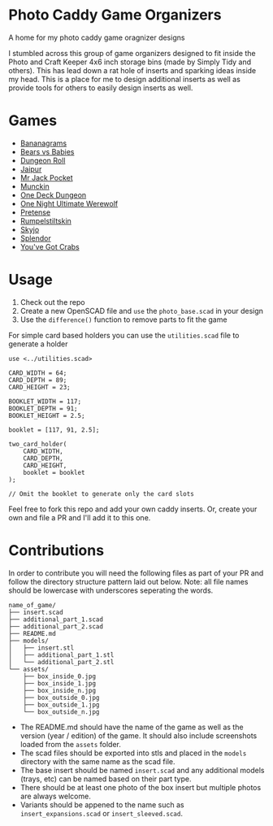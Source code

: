 # Photo Caddy Game Organizers
A home for my photo caddy game oragnizer designs

I stumbled across this group of game organizers designed to fit inside the Photo and Craft Keeper 4x6 inch storage bins (made by Simply Tidy and others).  This has lead down a rat hole of inserts and sparking ideas inside my head.  This is a place for me to design additional inserts as well as provide tools for others to easily design inserts as well.

# Games
- [Bananagrams](https://github.com/pcon/photo_caddy_game_organizers/tree/main/bananagrams)
- [Bears vs Babies](https://github.com/pcon/photo_caddy_game_organizers/tree/main/bears_vs_babies)
- [Dungeon Roll](https://github.com/pcon/photo_caddy_game_organizers/tree/main/dungeon_roll)
- [Jaipur](https://github.com/pcon/photo_caddy_game_organizers/tree/main/jaipur)
- [Mr Jack Pocket](https://github.com/pcon/photo_caddy_game_organizers/tree/main/mr_jack_pocket)
- [Munckin](https://github.com/pcon/photo_caddy_game_organizers/tree/main/munchkin)
- [One Deck Dungeon](https://github.com/pcon/photo_caddy_game_organizers/tree/main/one_deck_dungeon)
- [One Night Ultimate Werewolf](https://github.com/pcon/photo_caddy_game_organizers/tree/main/one_night_ultimate_werewolf)
- [Pretense](https://github.com/pcon/photo_caddy_game_organizers/tree/main/pretense)
- [Rumpelstiltskin](https://github.com/pcon/photo_caddy_game_organizers/tree/main/rumpelstiltskin)
- [Skyjo](https://github.com/pcon/photo_caddy_game_organizers/tree/main/skyjo)
- [Splendor](https://github.com/pcon/photo_caddy_game_organizers/tree/main/splendor)
- [You've Got Crabs](https://github.com/pcon/photo_caddy_game_organizers/tree/main/youve_got_crabs)

# Usage
1. Check out the repo
2. Create a new OpenSCAD file and `use` the `photo_base.scad` in your design
3. Use the `difference()` function to remove parts to fit the game

For simple card based holders you can use the `utilities.scad` file to generate a holder

```
use <../utilities.scad>

CARD_WIDTH = 64;
CARD_DEPTH = 89;
CARD_HEIGHT = 23;

BOOKLET_WIDTH = 117;
BOOKLET_DEPTH = 91;
BOOKLET_HEIGHT = 2.5;

booklet = [117, 91, 2.5];

two_card_holder(
    CARD_WIDTH,
    CARD_DEPTH,
    CARD_HEIGHT,
    booklet = booklet
);

// Omit the booklet to generate only the card slots

```

Feel free to fork this repo and add your own caddy inserts.  Or, create your own and file a PR and I'll add it to this one.

# Contributions
In order to contribute you will need the following files as part of your PR and follow the directory structure pattern laid out below.  Note: all file names should be lowercase with underscores seperating the words.

```
name_of_game/
├── insert.scad
├── additional_part_1.scad
├── additional_part_2.scad
├── README.md
├── models/
│   ├── insert.stl
│   ├── additional_part_1.stl
│   └── additional_part_2.stl
└── assets/
    ├── box_inside_0.jpg
    ├── box_inside_1.jpg
    ├── box_inside_n.jpg
    ├── box_outside_0.jpg
    ├── box_outside_1.jpg
    └── box_outside_n.jpg
```

* The README.md should have the name of the game as well as the version (year / edition) of the game.  It should also include screenshots loaded from the `assets` folder.
* The scad files should be exported into stls and placed in the `models` directory with the same name as the scad file.
* The base insert should be named `insert.scad` and any additional models (trays, etc) can be named based on their part type.
* There should be at least one photo of the box insert but multiple photos are always welcome.
* Variants should be appened to the name such as `insert_expansions.scad` or `insert_sleeved.scad`.